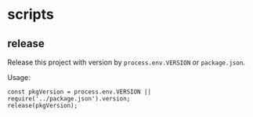 # scripts

## release

Release this project with version by `process.env.VERSION` or `package.json`.

Usage:

```
const pkgVersion = process.env.VERSION || require('../package.json').version;
release(pkgVersion);
```

<!-- @param {string} ver Version
@returns {void} -->
